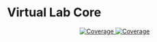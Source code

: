 # Virtual Lab Core

<p align="center">
    <a href="https://codecov.io/gh/obf-software/virtual-lab-core/graph/badge.svg?token=H8923AGEJG">
        <img src="https://codecov.io/gh/obf-software/virtual-lab-core/graph/badge.svg?token=H8923AGEJG" alt="Coverage">
    </a>
    <a href="http://creativecommons.org/licenses/by/4.0/">
        <img src="https://img.shields.io/badge/License-CC%20BY%204.0-lightgrey.svg" alt="Coverage">
    </a>
</p>
